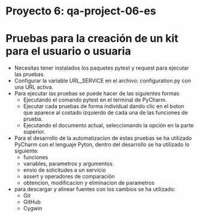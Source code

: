 # Proyecto 6: qa-project-06-es
# Pruebas para la creación de un kit para el usuario o usuaria
- Necesitas tener instalados los paquetes pytest y request para ejecutar las pruebas.
- Configurar la variable URL_SERVICE en el archivo: configuration.py con una URL activa.
- Para ejecutar las pruebas se puede hacer de las siguientes formas
  - Ejecutando el comando pytest en el terminal de PyCharm.
  - Ejecutar cada pruebas de forma individual dando clic en el
    boton que aparece al costado izquierdo de cada una de las funciones de prueba.
  - Ejecutando el documento actual, seleccionando la opción en la parte superior.
- Para el desarrollo de la automatizacion de estas pruebas se ha utilizado PyCharm con el lenguaje Pyton,
  dentro del desarrollo se ha utilizado lo siguiente:
  - funciones
  - variables, parametros y argumentos
  - envio de solicitudes a un servicio
  - assert y operadores de comparación
  - obtencion, modificacion y eliminacion de parametros
- para descargar y alinear fuentes con los cambios se ha utilizado:
  - Git
  - GitHub
  - Cygwin
